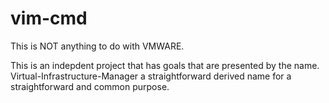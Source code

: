 # vim-cmd

This is NOT anything to do with VMWARE.

This is an indepdent project that has goals that are presented by the name.  Virtual-Infrastructure-Manager a straightforward derived name for a straightforward and common purpose.
